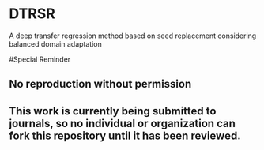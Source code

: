 # DTRSR
A deep transfer regression method based on seed replacement considering balanced domain adaptation

#Special Reminder

## No reproduction without permission

## This work is currently being submitted to journals, so no individual or organization can fork this repository until it has been reviewed.
